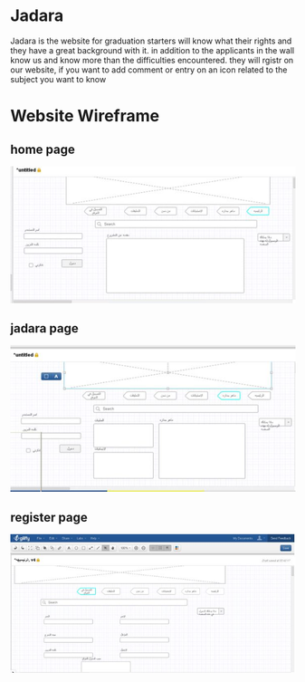 # Jadara
Jadara is the website for graduation starters will know what their rights and they have a great background with it.  in addition to the applicants in the wall know us and know more than the difficulties encountered.  they will rgistr on our website, if you want to add comment or entry on an icon related to the subject you want to know

# Website Wireframe 

## home page
![This is an image](https://github.com/WalaaEsaa/Jadara/blob/main/images/home.JPG)

## jadara page

![This is an image](https://github.com/WalaaEsaa/Jadara/blob/main/images/jadara.JPG)


## register page

![This is an image](https://github.com/WalaaEsaa/Jadara/blob/main/images/register.JPG)
